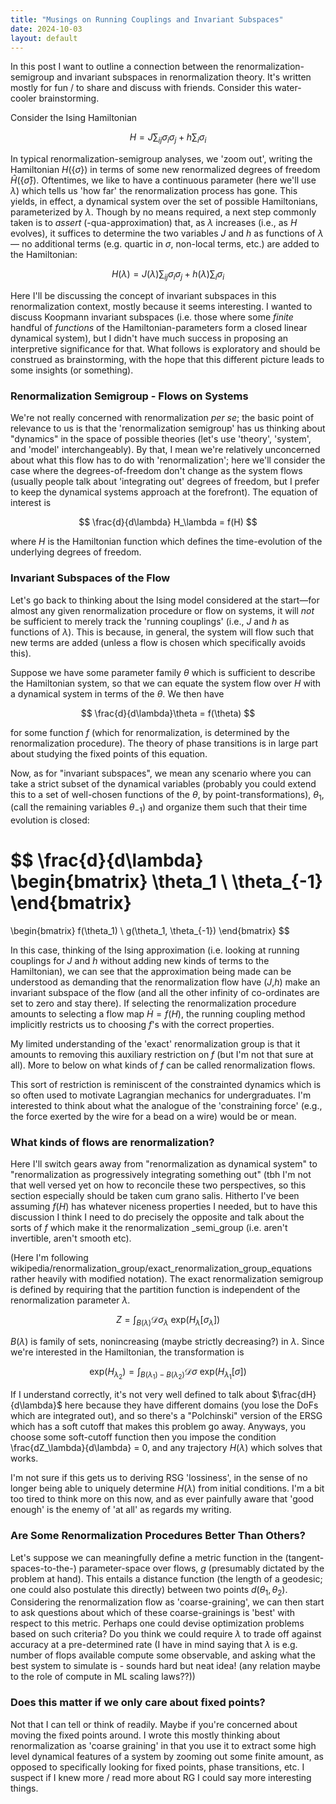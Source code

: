 ```yaml
---
title: "Musings on Running Couplings and Invariant Subspaces"
date: 2024-10-03
layout: default
---
```


In this post I want to outline a connection between the renormalization-semigroup and invariant subspaces in renormalization theory. It's written mostly for fun / to share and discuss with friends.  Consider this water-cooler brainstorming.

Consider the Ising Hamiltonian

$$
H = J \sum_{ij} \sigma_i \sigma_j + h \sum_i \sigma_i
$$

In typical renormalization-semigroup analyses, we 'zoom out', writing the Hamiltonian $H(\{\sigma\})$ in terms of some new renormalized degrees of freedom $\hat{H}(\{\hat{\sigma}\})$. Oftentimes, we like to have a continuous parameter (here we'll use $\lambda$) which tells us 'how far' the renormalization process has gone. This yields, in effect, a dynamical system over the set of possible Hamiltonians, parameterized by $\lambda$. Though by no means required, a next step commonly taken is to _assert_ (-qua-approximation) that, as $\lambda$ increases (i.e., as $H$ evolves), it suffices to determine the two variables $J$ and $h$ as functions of $\lambda$ — no additional terms (e.g. quartic in $\sigma$, non-local terms, etc.) are added to the Hamiltonian:

$$
H(\lambda) = J(\lambda) \sum_{ij} \sigma_i \sigma_j + h(\lambda) \sum_i \sigma_i
$$

Here I'll be discussing the concept of invariant subspaces in this renormalization context, mostly because it seems interesting.  I wanted to discuss Koopmann invariant subspaces (i.e. those where some _finite_ handful of _functions_ of the Hamiltonian-parameters form a closed linear dynamical system), but I didn't have much success in proposing an interpretive significance for that.  What follows is exploratory and should be construed as brainstorming, with the hope that this different picture leads to some insights (or something).

### Renormalization Semigroup - Flows on Systems
We're not really concerned with renormalization _per se_; the basic point of relevance to us is that the 'renormalization semigroup' has us thinking about "dynamics" in the space of possible theories (let's use 'theory', 'system', and 'model' interchangeably). By that, I mean we're relatively unconcerned about what this flow has to do with 'renormalization'; here we'll consider the case where the degrees-of-freedom don't change as the system flows (usually people talk about 'integrating out' degrees of freedom, but I prefer to keep the dynamical systems approach at the forefront). The equation of interest is

$$
\frac{d}{d\lambda} H_\lambda = f(H)
$$

where $H$ is the Hamiltonian function which defines the time-evolution of the underlying degrees of freedom.

### Invariant Subspaces of the Flow
Let's go back to thinking about the Ising model considered at the start—for almost any given renormalization procedure or flow on systems, it will _not_ be sufficient to merely track the 'running couplings' (i.e., $J$ and $h$ as functions of $\lambda$). This is because, in general, the system will flow such that new terms are added (unless a flow is chosen which specifically avoids this). 

Suppose we have some parameter family $\theta$ which is sufficient to describe the Hamiltonian system, so that we can equate the system flow over $H$ with a dynamical system in terms of the $\theta$. We then have

$$
\frac{d}{d\lambda}\theta = f(\theta)
$$

for some function $f$ (which for renormalization, is determined by the renormalization procedure). The theory of phase transitions is in large part about studying the fixed points of this equation.

Now, as for "invariant subspaces", we mean any scenario where you can take a strict subset of the dynamical variables (probably you could extend this to a set of well-chosen functions of the $\theta$, by point-transformations),  $\theta_1$, (call the remaining variables $\theta_{-1}$) and organize them such that their time evolution is closed:

$$
\frac{d}{d\lambda} 
\begin{bmatrix} 
\theta_1 \\ 
\theta_{-1} 
\end{bmatrix} 
=
\begin{bmatrix} 
f(\theta_1) \\ 
g(\theta_1, \theta_{-1}) 
\end{bmatrix}
$$

In this case, thinking of the Ising approximation (i.e. looking at running couplings for $J$ and $h$ without adding new kinds of terms to the Hamiltonian), we can see that the approximation being made can be understood as demanding that the renormalization flow have ($J$,$h$) make an invariant subspace of the flow (and all the other infinity of co-ordinates are set to zero and stay there).  If selecting the renormalization procedure amounts to selecting a flow map $\dot{H} = f(H)$, the running coupling method implicitly restricts us to choosing $f$'s with the correct properties.

My limited understanding of the 'exact' renormalization group is that it amounts to removing this auxiliary restriction on $f$ (but I'm not that sure at all).  More to below on what kinds of $f$ can be called renormalization flows.

This sort of restriction is reminiscent of the constrainted dynamics which is so often used to motivate Lagrangian mechanics for undergraduates.  I'm interested to think about what the analogue of the 'constraining force' (e.g., the force exerted by the wire for a bead on a wire) would be or mean.

### What kinds of flows are renormalization?
Here I'll switch gears away from "renormalization as dynamical system" to "renormalization as progressively integrating something out" (tbh I'm not that well versed yet on how to reconcile these two perspectives, so this section especially should be taken cum grano salis. Hitherto I've been assuming $f(H)$ has whatever niceness properties I needed, but to have this discussion I think I need to do precisely the opposite and talk about the sorts of $f$ which make it the renormalization _semi_group (i.e. aren't invertible, aren't smooth etc).  

(Here I'm following wikipedia/renormalization_group/exact_renormalization_group_equations rather heavily with modified notation).  The exact renormalization semigroup is defined by requiring that the partition function is independent of the renormalization parameter $\lambda$.

$$
Z = \int_{B(\lambda)} \mathcal{D}\sigma_{\lambda} ~ \mathrm{exp}( H_{\lambda} \left[ \sigma_{\lambda} \right] )
$$

$B(\lambda)$ is family of sets, nonincreasing (maybe strictly decreasing?) in $\lambda$.
Since we're interested in the Hamiltonian, the transformation is

$$
\mathrm{exp}(H_{\lambda_2}) = \int_{B(\lambda_1) - B(\lambda_2)} \mathcal{D}\sigma ~ \mathrm{exp}( H_{\lambda_1} \left[ \sigma \right] )
$$

If I understand correctly, it's not very well defined to talk about $\frac{dH}{d\lambda}$ here because they have different domains (you lose the DoFs which are integrated out), and so there's a "Polchinski" version of the ERSG which has a soft cutoff that makes this problem go away.  Anyways, you choose some soft-cutoff function then you impose the condition \frac{dZ_\lambda}{d\lambda} = 0, and any trajectory $H(\lambda)$ which solves that works.

I'm not sure if this gets us to deriving RSG 'lossiness', in the sense of no longer being able to uniquely determine $H(\lambda)$ from initial conditions.  I'm a bit too tired to think more on this now, and as ever painfully aware that 'good enough' is the enemy of 'at all' as regards my writing.


### Are Some Renormalization Procedures Better Than Others?
Let's suppose we can meaningfully define a metric function in the (tangent-spaces-to-the-) parameter-space over flows, $g$ (presumably dictated by the problem at hand). This entails a distance function (the length of a geodesic; one could also postulate this directly) between two points $d(\theta_1, \theta_2)$.  Considering the renormalization flow as 'coarse-graining', we can then start to ask questions about which of these coarse-grainings is 'best' with respect to this metric.  Perhaps one could devise optimization problems based on such criteria?  Do you think we could require $\lambda$ to trade off against accuracy at a pre-determined rate (I have in mind saying that $\lambda$ is e.g. number of flops available compute some observable, and asking what the best system to simulate is - sounds hard but neat idea! (any relation maybe to the role of compute in ML scaling laws??))

### Does this matter if we only care about fixed points?
Not that I can tell or think of readily.  Maybe if you're concerned about moving the fixed points around.  I wrote this mostly thinking about renormalization as 'coarse graining' in that you use it to extract some high level dynamical features of a system by zooming out some finite amount, as opposed to specifically looking for fixed points, phase transitions, etc.  I suspect if I knew more / read more about RG I could say more interesting things.
